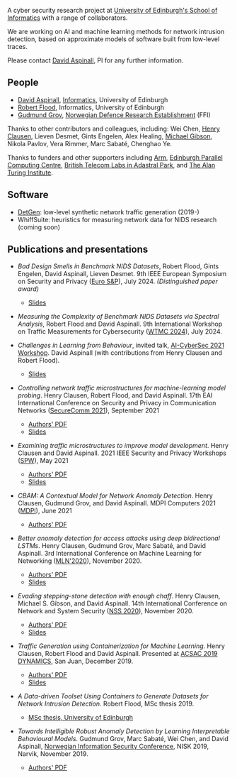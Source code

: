 A cyber security research 
project at [University of Edinburgh's School of Informatics][informatics]
with a range of collaborators.

We are working on AI and machine learning methods for network
intrusion detection, based on approximate models of software built
from low-level traces.

[informatics]:  http://www.ed.ac.uk/informatics/
[epcc]:  https://www.epcc.ed.ac.uk/
[BT]: https://atadastral.co.uk/
[ATI]: https://www.turing.ac.uk
[FFI]: https://www.ffi.no/en

Please contact [David Aspinall][david], PI for any further information.

## People

* [David Aspinall][david], [Informatics][informatics], University of Edinburgh
* [Robert Flood][rob], Informatics, University of Edinburgh
* [Gudmund Grov][gudmund], [Norwegian Defence Research Establishment][FFI] (FFI)

Thanks to other contributors and colleagues, including: 
Wei Chen, 
[Henry Clausen][henry], 
Lieven Desmet,
Gints Engelen,
Alex Healing, 
[Michael Gibson][michael],
Nikola Pavlov,
Vera Rimmer,
Marc Sabaté,
Chenghao Ye.

Thanks to funders and other supporters including
[Arm](https://www.arm.com),
[Edinburgh Parallel Computing Centre][epcc],
[British Telecom Labs in Adastral Park][BT],
and 
[The Alan Turing Institute][ATI].

[marc]: https://www.epcc.ed.ac.uk/about/staff/mr-marc-sabate
[gudmund]: https://sites.google.com/site/gudmundgrov/home
[david]: https://hc2116.github.io/
[henry]: https://www.linkedin.com/in/hc2116/
[rob]: http://www.inf.ed.ac.uk/people/students/Robert_Flood.html
[michael]: https://www.linkedin.com/in/michael-gibson-b46a3b100

## Software

* [DetGen](https://github.com/detlearsom/detgen): low-level synthetic network traffic generation (2019-)
* WhiffSuite: heuristics for measuring network data for NIDS research (coming soon)


## Publications and presentations

* *Bad Design Smells in Benchmark NIDS Datasets*, Robert Flood, Gints Engelen, David Aspinall, Lieven Desmet. 9th IEEE European Symposium on Security and Privacy ([Euro S&P](https://eurosp2024.ieee-security.org)), July 2024. *(Distinguished paper award)*
   * [Slides](pubs/BadSmells-EuroSP24-slides.pdf)

* *Measuring the Complexity of Benchmark NIDS Datasets via Spectral Analysis*, Robert Flood and David Aspinall. 9th International Workshop on Traffic Measurements for Cybersecurity ([WTMC 2024](https://wtmc.info/index.html)), July 2024.

* *Challenges in Learning from Behaviour*, invited talk, 
  [AI-CyberSec 2021 Workshop](https://sites.google.com/view/ai-cybersec-2021/home).
  David Aspinall (with contributions from Henry Clausen and Robert Flood).
   * [Slides](pubs/AI-CyberSec-2021-Keynote.pdf)

* *Controlling network traffic microstructures for machine-learning model probing*. Henry Clausen, Robert Flood, and David Aspinall. 17th EAI International Conference on Security and Privacy in Communication Networks ([SecureComm 2021](https://securecomm.eai-conferences.org/2021/)), September 2021
   * [Authors' PDF](pubs/SecureComm_draft_final.pdf)
   * [Slides](pubs/SecureComm.pdf)

* *Examining traffic microstructures to improve model development*. Henry Clausen and David Aspinall. 2021 IEEE Security and Privacy Workshops ([SPW](https://www.ieee-security.org/TC/SP2021/workshops.html)), May 2021
   * [Authors' PDF](pubs/computers-10-00079-v2)
   * [Slides](pubs/WTMC.pdf)

* *CBAM: A Contextual Model for Network Anomaly Detection*. Henry Clausen, Gudmund Grov, and David Aspinall. MDPI Computers 2021 ([MDPI](https://www.mdpi.com/journal/computers)), June 2021
   * [Authors' PDF](pubs/Examining_traffic_microstructures_to_improve_model_development.pdf)  

* *Better anomaly detection for access attacks using deep bidirectional LSTMs*. Henry Clausen, Gudmund Grov, Marc Sabaté, and David Aspinall.  3rd International Conference on Machine Learning for Networking ([MLN'2020](http://adda-association.org/mln-2020/)), November 2020.
    * [Authors' PDF](pubs/MLN20.pdf)
    * [Slides](pubs/Talk_MLN.pdf)
* *Evading stepping-stone detection with enough chaff*.  Henry Clausen, Michael S. Gibson, and David Aspinall.  14th International Conference on Network and System Security ([NSS 2020](http://nsclab.org/nss2020/)), November 2020.
    * [Authors' PDF](pubs/NSS20.pdf)
    * [Slides](pubs/Talk_NSS.pdf)
* *Traffic Generation using Containerization for Machine Learning*. Henry Clausen,
Robert Flood and David Aspinall.  Presented at
[ACSAC 2019 DYNAMICS](https://www.acsac.org/2019/workshops/dynamics/), 
San Juan, December 2019.
    * [Authors' PDF](pubs/ACSAC_DYNAMICS.pdf)
    * [Slides](pubs/Talk_ACSAC_DYNAMICS.pdf)
* *A Data-driven Toolset Using Containers to Generate Datasets for Network Intrusion Detection*.  Robert Flood, MSc thesis 2019.
    * [MSc thesis, University of Edinburgh](pubs/msc_robert_flood_2019.pdf)
* *Towards Intelligible Robust Anomaly Detection by Learning Interpretable Behavioural Models*.  Gudmund Grov, Marc Sabaté, Wei Chen, and David Aspinall, 
[Norwegian Information Security Conference](https://ojs.bibsys.no/index.php/NISK/issue/view/NISK2019), NISK 2019, Narvik, November 2019.
    * [Authors' PDF](pubs/NISK19.pdf)
